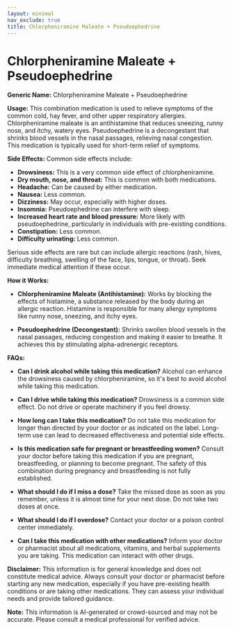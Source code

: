 ```yaml
---
layout: minimal
nav_exclude: true
title: Chlorpheniramine Maleate + Pseudoephedrine
---
```


# Chlorpheniramine Maleate + Pseudoephedrine

**Generic Name:** Chlorpheniramine Maleate + Pseudoephedrine

**Usage:** This combination medication is used to relieve symptoms of the common cold, hay fever, and other upper respiratory allergies.  Chlorpheniramine maleate is an antihistamine that reduces sneezing, runny nose, and itchy, watery eyes. Pseudoephedrine is a decongestant that shrinks blood vessels in the nasal passages, relieving nasal congestion.  This medication is typically used for short-term relief of symptoms.

**Side Effects:**  Common side effects include:

* **Drowsiness:** This is a very common side effect of chlorpheniramine.
* **Dry mouth, nose, and throat:**  This is common with both medications.
* **Headache:** Can be caused by either medication.
* **Nausea:** Less common.
* **Dizziness:**  May occur, especially with higher doses.
* **Insomnia:**  Pseudoephedrine can interfere with sleep.
* **Increased heart rate and blood pressure:** More likely with pseudoephedrine, particularly in individuals with pre-existing conditions.
* **Constipation:**  Less common.
* **Difficulty urinating:**  Less common.

Serious side effects are rare but can include allergic reactions (rash, hives, difficulty breathing, swelling of the face, lips, tongue, or throat).  Seek immediate medical attention if these occur.

**How it Works:**

* **Chlorpheniramine Maleate (Antihistamine):**  Works by blocking the effects of histamine, a substance released by the body during an allergic reaction.  Histamine is responsible for many allergy symptoms like runny nose, sneezing, and itchy eyes.

* **Pseudoephedrine (Decongestant):**  Shrinks swollen blood vessels in the nasal passages, reducing congestion and making it easier to breathe.  It achieves this by stimulating alpha-adrenergic receptors.


**FAQs:**

* **Can I drink alcohol while taking this medication?**  Alcohol can enhance the drowsiness caused by chlorpheniramine, so it's best to avoid alcohol while taking this medication.

* **Can I drive while taking this medication?**  Drowsiness is a common side effect.  Do not drive or operate machinery if you feel drowsy.

* **How long can I take this medication?**  Do not take this medication for longer than directed by your doctor or as indicated on the label.  Long-term use can lead to decreased effectiveness and potential side effects.

* **Is this medication safe for pregnant or breastfeeding women?**  Consult your doctor before taking this medication if you are pregnant, breastfeeding, or planning to become pregnant.  The safety of this combination during pregnancy and breastfeeding is not fully established.

* **What should I do if I miss a dose?**  Take the missed dose as soon as you remember, unless it is almost time for your next dose. Do not take two doses at once.

* **What should I do if I overdose?**  Contact your doctor or a poison control center immediately.

* **Can I take this medication with other medications?**  Inform your doctor or pharmacist about all medications, vitamins, and herbal supplements you are taking.  This medication can interact with other drugs.


**Disclaimer:** This information is for general knowledge and does not constitute medical advice. Always consult your doctor or pharmacist before starting any new medication, especially if you have pre-existing health conditions or are taking other medications.  They can assess your individual needs and provide tailored guidance.


**Note:** This information is AI-generated or crowd-sourced and may not be accurate. Please consult a medical professional for verified advice.